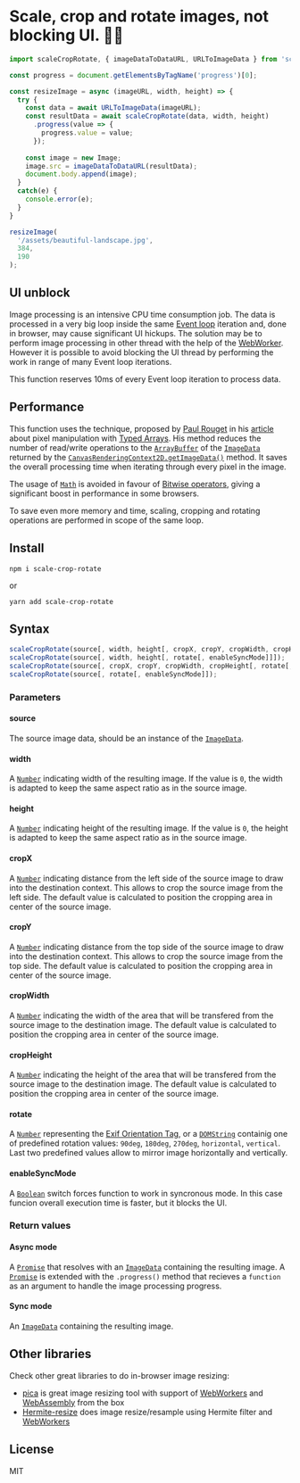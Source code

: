 Scale, crop and rotate images, not blocking UI. :construction::collision:
==========================================================================
```javascript
import scaleCropRotate, { imageDataToDataURL, URLToImageData } from 'scale-crop-rotate';

const progress = document.getElementsByTagName('progress')[0];

const resizeImage = async (imageURL, width, height) => {
  try {
    const data = await URLToImageData(imageURL);
    const resultData = await scaleCropRotate(data, width, height)
      .progress(value => {
        progress.value = value;
      });
    
    const image = new Image;
    image.src = imageDataToDataURL(resultData);
    document.body.append(image);
  }
  catch(e) {
    console.error(e);
  }
}

resizeImage(
  '/assets/beautiful-landscape.jpg',
  384, 
  190
);
```



UI unblock
----------
Image processing is an intensive CPU time consumption job. The data is processed in a very big loop inside the same [Event loop] iteration and, done in browser, may cause significant UI hickups. The solution may be to perform image processing in other thread with the help of the [WebWorker][WebWorkers]. However it is possible to avoid blocking the UI thread by performing the work in range of many Event loop iterations.

This function reserves 10ms of every Event loop iteration to process data.



Performance
-----------
This function uses the technique, proposed by [Paul Rouget] in his [article][1] about pixel manipulation with [Typed Arrays]. His method reduces the number of read/write operations to the [`ArrayBuffer`] of the [`ImageData`] returned by the [`CanvasRenderingContext2D.getImageData()`] method. It saves the overall processing time when iterating through every pixel in the image.

The usage of [`Math`] is avoided in favour of [Bitwise operators], giving a significant boost in performance in some browsers.

To save even more memory and time, scaling, cropping and rotating operations are performed in scope of the same loop.



Install
-------
```
npm i scale-crop-rotate
```
or
```
yarn add scale-crop-rotate
```



Syntax
------
```javascript
scaleCropRotate(source[, width, height[, cropX, cropY, cropWidth, cropHeight[, rotate[, enableSyncMode]]]]);
scaleCropRotate(source[, width, height[, rotate[, enableSyncMode]]]);
scaleCropRotate(source[, cropX, cropY, cropWidth, cropHeight[, rotate[, enableSyncMode]]]);
scaleCropRotate(source[, rotate[, enableSyncMode]]);
```

### Parameters

#### source
The source image data, should be an instance of the [`ImageData`].

#### width
A [`Number`] indicating width of the resulting image. If the value is `0`, the width is adapted to keep the same aspect ratio as in the source image.

#### height
A [`Number`] indicating height of the resulting image. If the value is `0`, the height is adapted to keep the same aspect ratio as in the source image.

#### cropX
A [`Number`] indicating distance from the left side of the source image to draw into the destination context. This allows to crop the source image from the left side. The default value is calculated to position the cropping area in center of the source image.

#### cropY
A [`Number`] indicating distance from the top side of the source image to draw into the destination context. This allows to crop the source image from the top side. The default value is calculated to position the cropping area in center of the source image.

#### cropWidth
A [`Number`] indicating the width of the area that will be transfered from the source image to the destination image. The default value is calculated to position the cropping area in center of the source image.

#### cropHeight
A [`Number`] indicating the height of the area that will be transfered from the source image to the destination image. The default value is calculated to position the cropping area in center of the source image.

#### rotate
A [`Number`] representing the [Exif Orientation Tag], or a [`DOMString`] containig one of predefined rotation values: `90deg`, `180deg`, `270deg`, `horizontal`, `vertical`. Last two predefined values allow to mirror image horizontally and vertically.

#### enableSyncMode
A [`Boolean`] switch forces function to work in syncronous mode. In this case funcion overall execution time is faster, but it blocks the UI.

### Return values
#### Async mode
A [`Promise`] that resolves with an [`ImageData`] containing the resulting image. A [`Promise`] is extended with the `.progress()` method that recieves a `function` as an argument to handle the image processing progress.

#### Sync mode
An [`ImageData`] containing the resulting image.



Other libraries
---------------
Check other great libraries to do in-browser image resizing:
- [pica] is great image resizing tool with support of [WebWorkers] and [WebAssembly] from the box
- [Hermite-resize] does image resize/resample using Hermite filter and [WebWorkers]



License
-------
MIT



[`ArrayBuffer`]: https://developer.mozilla.org/en-US/docs/Web/JavaScript/Reference/Global_Objects/ArrayBuffer "The ArrayBuffer object is used to represent a generic, fixed-length raw binary data buffer. You cannot directly manipulate the contents of an ArrayBuffer; instead, you create one of the typed array objects or a DataView object which represents the buffer in a specific format, and use that to read and write the contents of the buffer."

[`Boolean`]: https://developer.mozilla.org/en-US/docs/Web/JavaScript/Reference/Global_Objects/Boolean "The Boolean object is an object wrapper for a boolean value."

[`CanvasRenderingContext2D.getImageData()`]: https://developer.mozilla.org/en-US/docs/Web/API/CanvasRenderingContext2D/getImageData "The CanvasRenderingContext2D.getImageData() method of the Canvas 2D API returns an ImageData object representing the underlying pixel data for the area of the canvas denoted by the rectangle which starts at (sx, sy) and has an sw width and sh height. This method is not affected by the canvas transformation matrix."

[`DOMString`]: https://developer.mozilla.org/en-US/docs/Web/API/DOMString "DOMString is a UTF-16 String. As JavaScript already uses such strings, DOMString is mapped directly to a String."

[`ImageData`]: https://developer.mozilla.org/en-US/docs/Web/API/ImageData "The ImageData interface represents the underlying pixel data of an area of a <canvas> element. It is created using the ImageData() constructor or creator methods on the CanvasRenderingContext2D object associated with a canvas: createImageData() and getImageData(). It can also be used to set a part of the canvas by using putImageData()."

[`Math`]: https://developer.mozilla.org/en-US/docs/Web/JavaScript/Reference/Global_Objects/Math "Math is a built-in object that has properties and methods for mathematical constants and functions. Not a function object."

[`Number`]: https://developer.mozilla.org/en-US/docs/Web/JavaScript/Reference/Global_Objects/Number "The Number JavaScript object is a wrapper object allowing you to work with numerical values. A Number object is created using the Number() constructor."

[`Promise`]: https://developer.mozilla.org/en-US/docs/Web/API/Promise "The Promise interface represents a proxy for a value not necessarily known at its creation time. It allows you to associate handlers to an asynchronous action's eventual success or failure. This lets asynchronous methods return values like synchronous methods: instead of the final value, the asynchronous method returns a promise of having a value at some point in the future."

[1]: https://hacks.mozilla.org/2011/12/faster-canvas-pixel-manipulation-with-typed-arrays/ "Faster Canvas Pixel Manipulation with Typed Arrays"

[Bitwise operators]: https://developer.mozilla.org/en-US/docs/Web/JavaScript/Reference/Operators/Bitwise_Operators "Bitwise operators treat their operands as a sequence of 32 bits (zeroes and ones), rather than as decimal, hexadecimal, or octal numbers. For example, the decimal number nine has a binary representation of 1001. Bitwise operators perform their operations on such binary representations, but they return standard JavaScript numerical values."

[Event loop]: https://developer.mozilla.org/en-US/docs/Web/JavaScript/EventLoop "JavaScript has a concurrency model based on an \"event loop\". This model is quite different from models in other languages like C and Java."

[Exif Orientation Tag]: http://sylvana.net/jpegcrop/exif_orientation.html "Orientation Tag indicate the orientation of the camera relative to the captured scene"

[Hermite-resize]: https://github.com/viliusle/Hermite-resize "Canvas image resize/resample using Hermite filter with JavaScript."

[pica]: https://github.com/nodeca/pica "Resize image in browser with high quality and high speed."

[Paul Rouget]: http://paulrouget.com/

[Typed Arrays]: https://developer.mozilla.org/en-US/docs/Web/JavaScript/Typed_arrays "JavaScript typed arrays are array-like objects and provide a mechanism for accessing raw binary data."

[WebAssembly]: https://developer.mozilla.org/en-US/docs/WebAssembly "WebAssembly is a new type of code that can be run in modern web browsers — it is a low-level assembly-like language with a compact binary format that runs with near-native performance and provides languages such as C/C++ with a compilation target so that they can run on the web. It is also designed to run alongside JavaScript, allowing both to work together."

[WebWorkers]: https://developer.mozilla.org/en-US/docs/Web/API/Web_Workers_API "Web Workers makes it possible to run a script operation in background thread separate from the main execution thread of a web application. The advantage of this is that laborious processing can be performed in a separate thread, allowing the main (usually the UI) thread to run without being blocked/slowed down."
